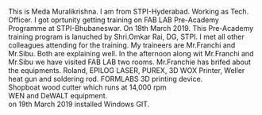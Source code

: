 This is Meda Muralikrishna. I am from STPI-Hyderabad. Working as Tech. Officer. 
I got oprtunity getting training on FAB LAB Pre-Academy Programme at STPI-Bhubaneswar.
On 18th March 2019. This Pre-Academy training program is lanuched by Shri.Omkar Rai, DG, STPI.
I met all other colleagues attending for the training.
My traineers are Mr.Franchi and Mr.Sibu. Both are explaining well.
In the afternoon along wit Mr.Franchi and Mr.Sibu we have visited FAB LAB two rooms.
Mr.Franchie has brifed about the equipments.
Roland, EPILOG LASER, PUREX, 3D WOX Printer, Weller heat gun and soldering rod.
FORMLABS 3D printing device.<br>
Shopboat wood cutter which runs at 14,000 rpm<br>
WEN and DeWALT equipment.<br>
on 19th March 2019 installed Windows GIT.